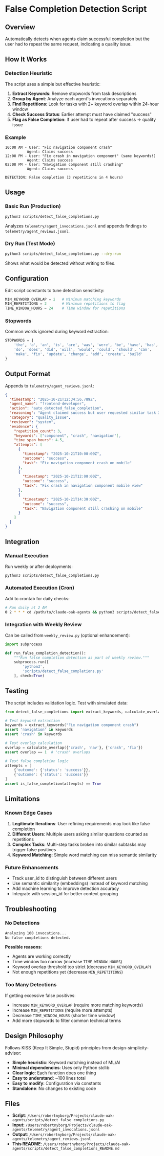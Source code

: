 # False Completion Detection Script

## Overview

Automatically detects when agents claim successful completion but the user had to repeat the same request, indicating a quality issue.

## How It Works

### Detection Heuristic

The script uses a simple but effective heuristic:

1. **Extract Keywords**: Remove stopwords from task descriptions
2. **Group by Agent**: Analyze each agent's invocations separately
3. **Find Repetitions**: Look for tasks with 2+ keyword overlap within 24-hour window
4. **Check Success Status**: Earlier attempt must have claimed "success"
5. **Flag as False Completion**: If user had to repeat after success → quality issue

### Example

```
10:00 AM - User: "Fix navigation component crash"
          Agent: Claims success
12:00 PM - User: "Fix crash in navigation component" (same keywords!)
          Agent: Claims success  
02:00 PM - User: "Navigation component still crashing"
          Agent: Claims success

DETECTION: False completion (3 repetitions in 4 hours)
```

## Usage

### Basic Run (Production)

```bash
python3 scripts/detect_false_completions.py
```

Analyzes `telemetry/agent_invocations.jsonl` and appends findings to `telemetry/agent_reviews.jsonl`.

### Dry Run (Test Mode)

```bash
python3 scripts/detect_false_completions.py --dry-run
```

Shows what would be detected without writing to files.

## Configuration

Edit script constants to tune detection sensitivity:

```python
MIN_KEYWORD_OVERLAP = 2   # Minimum matching keywords
MIN_REPETITIONS = 2       # Minimum repetitions to flag
TIME_WINDOW_HOURS = 24    # Time window for repetitions
```

### Stopwords

Common words ignored during keyword extraction:

```python
STOPWORDS = {
    'the', 'a', 'an', 'is', 'are', 'was', 'were', 'be', 'have', 'has', 'had',
    'do', 'does', 'did', 'will', 'would', 'could', 'should', 'can',
    'make', 'fix', 'update', 'change', 'add', 'create', 'build'
}
```

## Output Format

Appends to `telemetry/agent_reviews.jsonl`:

```json
{
  "timestamp": "2025-10-21T12:34:56.789Z",
  "agent_name": "frontend-developer",
  "action": "auto_detected_false_completion",
  "reasoning": "Agent claimed success but user requested similar task 3 times in 4.5 hours",
  "category": "quality_issue",
  "reviewer": "system",
  "evidence": {
    "repetition_count": 3,
    "keywords": ["component", "crash", "navigation"],
    "time_span_hours": 4.5,
    "attempts": [
      {
        "timestamp": "2025-10-21T10:00:00Z",
        "outcome": "success",
        "task": "Fix navigation component crash on mobile"
      },
      {
        "timestamp": "2025-10-21T12:00:00Z",
        "outcome": "success",
        "task": "Fix crash in navigation component mobile view"
      },
      {
        "timestamp": "2025-10-21T14:30:00Z",
        "outcome": "success",
        "task": "Navigation component still crashing on mobile"
      }
    ]
  }
}
```

## Integration

### Manual Execution

Run weekly or after deployments:

```bash
python3 scripts/detect_false_completions.py
```

### Automated Execution (Cron)

Add to crontab for daily checks:

```bash
# Run daily at 2 AM
0 2 * * * cd /path/to/claude-oak-agents && python3 scripts/detect_false_completions.py
```

### Integration with Weekly Review

Can be called from `weekly_review.py` (optional enhancement):

```python
import subprocess

def run_false_completion_detection():
    """Run false completion detection as part of weekly review."""
    subprocess.run([
        'python3',
        'scripts/detect_false_completions.py'
    ], check=True)
```

## Testing

The script includes validation logic. Test with simulated data:

```python
from detect_false_completions import extract_keywords, calculate_overlap, is_false_completion

# Test keyword extraction
keywords = extract_keywords("Fix navigation component crash")
assert 'navigation' in keywords
assert 'crash' in keywords

# Test overlap calculation
overlap = calculate_overlap({'crash', 'nav'}, {'crash', 'fix'})
assert overlap == 1  # 'crash' overlaps

# Test false completion logic
attempts = [
    {'outcome': {'status': 'success'}},
    {'outcome': {'status': 'success'}}
]
assert is_false_completion(attempts) == True
```

## Limitations

### Known Edge Cases

1. **Legitimate Iterations**: User refining requirements may look like false completion
2. **Different Users**: Multiple users asking similar questions counted as repetitions
3. **Complex Tasks**: Multi-step tasks broken into similar subtasks may trigger false positives
4. **Keyword Matching**: Simple word matching can miss semantic similarity

### Future Enhancements

- Track user_id to distinguish between different users
- Use semantic similarity (embeddings) instead of keyword matching
- Add machine learning to improve detection accuracy
- Integrate with session_id for better context grouping

## Troubleshooting

### No Detections

```bash
Analyzing 100 invocations...
No false completions detected.
```

**Possible reasons**:
- Agents are working correctly
- Time window too narrow (increase `TIME_WINDOW_HOURS`)
- Keyword overlap threshold too strict (decrease `MIN_KEYWORD_OVERLAP`)
- Not enough repetitions yet (decrease `MIN_REPETITIONS`)

### Too Many Detections

If getting excessive false positives:
- Increase `MIN_KEYWORD_OVERLAP` (require more matching keywords)
- Increase `MIN_REPETITIONS` (require more attempts)
- Decrease `TIME_WINDOW_HOURS` (shorter time window)
- Add more stopwords to filter common technical terms

## Design Philosophy

Follows KISS (Keep It Simple, Stupid) principles from design-simplicity-advisor:

- **Simple heuristic**: Keyword matching instead of ML/AI
- **Minimal dependencies**: Uses only Python stdlib
- **Clear logic**: Each function does one thing
- **Easy to understand**: ~100 lines total
- **Easy to modify**: Configuration via constants
- **Standalone**: No changes to existing code

## Files

- **Script**: `/Users/robertnyborg/Projects/claude-oak-agents/scripts/detect_false_completions.py`
- **Input**: `/Users/robertnyborg/Projects/claude-oak-agents/telemetry/agent_invocations.jsonl`
- **Output**: `/Users/robertnyborg/Projects/claude-oak-agents/telemetry/agent_reviews.jsonl`
- **This README**: `/Users/robertnyborg/Projects/claude-oak-agents/scripts/detect_false_completions_README.md`
